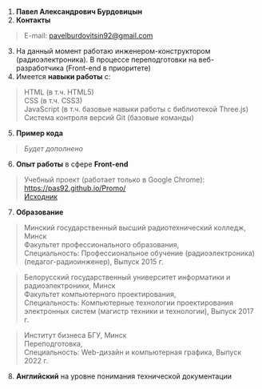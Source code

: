 1. **Павел Александрович Бурдовицын**
2. **Контакты**
> E-mail: pavelburdovitsin92@gmail.com
3. На данный момент работаю инженером-конструктором (радиоэлектроника). В процессе переподготовки на веб-разработчика (Front-end в приоритете)
4. Имеется **навыки работы** с:
> HTML (в т.ч. HTML5)  
> CSS (в т.ч. CSS3)  
> JavaScript (в т.ч. базовые навыки работы с библиотекой Three.js)  
> Cистема контроля версий Git (базовые команды)
5. **Пример кода**
> *Будет дополнено*
6. **Опыт работы** в сфере **Front-end**
> Учебный проект (работает только в Google Chrome): https://pas92.github.io/Promo/  
> [Исходник](https://github.com/Pas92/Promo)
7. **Образование**
> Минский государственный высший радиотехнический колледж, Минск  
> Факультет профессионального образования,  
> Специальность: Профессиональное обучение (радиоэлектроника) (педагог-радиоинженер), Выпуск 2015 г.  
  
> Белорусский государственный университет информатики и радиоэлектроники, Минск  
> Факультет компьютерного проектирования,  
> Специальность: Компьютерные технологии проектирования электронных систем (магистр техники и технологии), Выпуск 2017 г.  
  
> Институт бизнеса БГУ, Минск  
> Переподготовка,  
> Специальность: Web-дизайн и компьютерная графика, Выпуск 2022 г.  

8. **Английский** на уровне понимания технической документации
